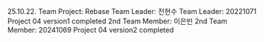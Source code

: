 25.10.22. Team Project: Rebase
Team Leader: 전현수
Team Leader: 20221071
Project 04 version1 completed
2nd Team Member: 이은빈
2nd Team Member: 20241069
Project 04 version2 completed